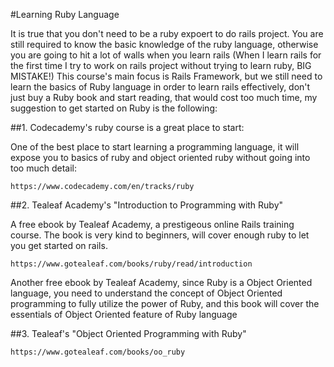 #Learning Ruby Language

It is true that you don't need to be a ruby expoert to do rails project. You are still required to know the basic knowledge of the ruby language, otherwise you are going to hit a lot of walls when you learn rails (When I learn rails for the first time I try to work on rails project without trying to learn ruby, BIG MISTAKE!) This course's main focus is Rails Framework, but we still need to learn the basics of Ruby language in order to learn rails effectively, don't just buy a Ruby book and start reading, that would cost too much time, my suggestion to get started on Ruby is the following:

##1. Codecademy's ruby course is a great place to start:

One of the best place to start learning a programming language, it will expose you to basics of ruby and object oriented ruby without going into too much detail:
```
https://www.codecademy.com/en/tracks/ruby
```

##2. Tealeaf Academy's "Introduction to Programming with Ruby"

A free ebook by Tealeaf Academy, a prestigeous online Rails training course. The book is very kind to beginners, will cover enough ruby to let you get started on rails.

```
https://www.gotealeaf.com/books/ruby/read/introduction
```

Another free ebook by Tealeaf Academy, since Ruby is a Object Oriented language, you need to understand the concept of Object Oriented programming to fully utilize the power of Ruby, and this book will cover the essentials of Object Oriented feature of Ruby language

##3. Tealeaf's "Object Oriented Programming with Ruby"

```
https://www.gotealeaf.com/books/oo_ruby
```


